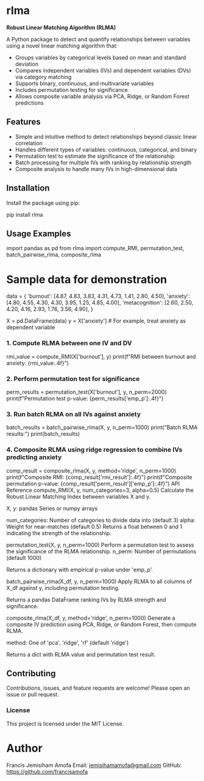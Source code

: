 # rlma

**Robust Linear Matching Algorithm (RLMA)**

A Python package to detect and quantify relationships between variables using a novel linear matching algorithm that:

- Groups variables by categorical levels based on mean and standard deviation  
- Compares independent variables (IVs) and dependent variables (DVs) via category matching  
- Supports binary, continuous, and multivariate variables  
- Includes permutation testing for significance  
- Allows composite variable analysis via PCA, Ridge, or Random Forest predictions  

## Features

- Simple and intuitive method to detect relationships beyond classic linear correlation  
- Handles different types of variables: continuous, categorical, and binary  
- Permutation test to estimate the significance of the relationship  
- Batch processing for multiple IVs with ranking by relationship strength  
- Composite analysis to handle many IVs in high-dimensional data  

## Installation

Install the package using pip:

pip install rlma

## Usage Examples
import pandas as pd
from rlma import compute_RMI, permutation_test, batch_pairwise_rlma, composite_rlma

# Sample data for demonstration
data = {
    'burnout': [4.87, 4.83, 3.83, 4.31, 4.73, 1.41, 2.80, 4.50],
    'anxiety': [4.80, 4.55, 4.30, 4.30, 3.95, 1.25, 4.85, 4.00],
    'metacognition': [2.60, 2.50, 4.20, 4.16, 2.93, 1.76, 3.56, 4.90],
}

X = pd.DataFrame(data)
y = X['anxiety']  # For example, treat anxiety as dependent variable

### 1. Compute RLMA between one IV and DV
rmi_value = compute_RMI(X['burnout'], y)
print(f"RMI between burnout and anxiety: {rmi_value:.4f}")

### 2. Perform permutation test for significance
perm_results = permutation_test(X['burnout'], y, n_perm=2000)
print(f"Permutation test p-value: {perm_results['emp_p']:.4f}")

### 3. Run batch RLMA on all IVs against anxiety
batch_results = batch_pairwise_rlma(X, y, n_perm=1000)
print("Batch RLMA results:")
print(batch_results)

### 4. Composite RLMA using ridge regression to combine IVs predicting anxiety
comp_result = composite_rlma(X, y, method='ridge', n_perm=1000)
print(f"Composite RMI: {comp_result['rmi_result']:.4f}")
print(f"Composite permutation p-value: {comp_result['perm_result']['emp_p']:.4f}")
API Reference
compute_RMI(X, y, num_categories=3, alpha=0.5)
Calculate the Robust Linear Matching Index between variables X and y.

X, y: pandas Series or numpy arrays

num_categories: Number of categories to divide data into (default 3)
alpha: Weight for near-matches (default 0.5)
Returns a float between 0 and 1 indicating the strength of the relationship.

permutation_test(X, y, n_perm=1000)
Perform a permutation test to assess the significance of the RLMA relationship.
n_perm: Number of permutations (default 1000)

Returns a dictionary with empirical p-value under 'emp_p'.

batch_pairwise_rlma(X_df, y, n_perm=1000)
Apply RLMA to all columns of X_df against y, including permutation testing.

Returns a pandas DataFrame ranking IVs by RLMA strength and significance.

composite_rlma(X_df, y, method='ridge', n_perm=1000)
Generate a composite IV prediction using PCA, Ridge, or Random Forest, then compute RLMA.

method: One of 'pca', 'ridge', 'rf' (default 'ridge')

Returns a dict with RLMA value and permutation test result.

## Contributing
Contributions, issues, and feature requests are welcome! Please open an issue or pull request.

### License
This project is licensed under the MIT License.

# Author
Francis Jemisiham Amofa
Email: jemisihamamofa@gmail.com
GitHub: https://github.com/francisamofa
